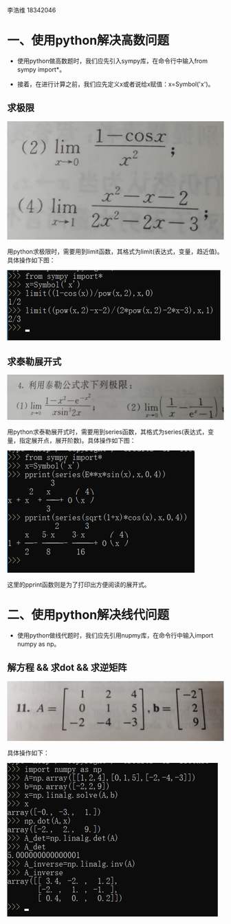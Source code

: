 李浩维
18342046

# 一、使用python解决高数问题

- 使用python做高数题时，我们应先引入sympy库，在命令行中输入from sympy import*。

- 接着，在进行计算之前，我们应先定义x或者说给x赋值：x=Symbol('x')。

## 求极限

![习题](题目2.png)

用python求极限时，需要用到limit函数，其格式为limit(表达式，变量，趋近值)。
具体操作如下图：

![高数极限](lab4.png)

## 求泰勒展开式

![习题](题目1.png)

用python求泰勒展开式时，需要用到series函数，其格式为series(表达式，变量，指定展开点，展开阶数)。具体操作如下图：

![泰勒展开](lab5.png)

这里的pprint函数则是为了打印出方便阅读的展开式。

# 二、使用python解决线代问题

- 使用python做线代题时，我们应先引用nupmy库，在命令行中输入import numpy as np。

## 解方程 && 求dot && 求逆矩阵

![习题](题目3.png)

具体操作如下：

![矩阵方程](lab6.png)
